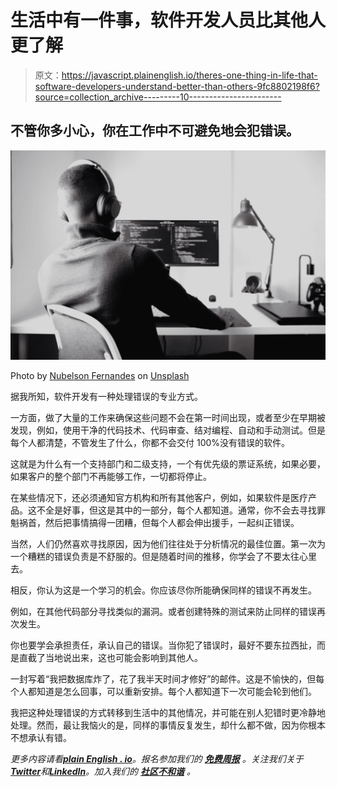 # 生活中有一件事，软件开发人员比其他人更了解

> 原文：<https://javascript.plainenglish.io/theres-one-thing-in-life-that-software-developers-understand-better-than-others-9fc8802198f6?source=collection_archive---------10----------------------->

## 不管你多小心，你在工作中不可避免地会犯错误。

![](img/69790a238bb0c1ef98addff7523e327e.png)

Photo by [Nubelson Fernandes](https://unsplash.com/@nublson?utm_source=medium&utm_medium=referral) on [Unsplash](https://unsplash.com?utm_source=medium&utm_medium=referral)

据我所知，软件开发有一种处理错误的专业方式。

一方面，做了大量的工作来确保这些问题不会在第一时间出现，或者至少在早期被发现，例如，使用干净的代码技术、代码审查、结对编程、自动和手动测试。但是每个人都清楚，不管发生了什么，你都不会交付 100%没有错误的软件。

这就是为什么有一个支持部门和二级支持，一个有优先级的票证系统，如果必要，如果客户的整个部门不再能够工作，一切都将停止。

在某些情况下，还必须通知官方机构和所有其他客户，例如，如果软件是医疗产品。这不全是好事，但这是其中的一部分，每个人都知道。通常，你不会去寻找罪魁祸首，然后把事情搞得一团糟，但每个人都会伸出援手，一起纠正错误。

当然，人们仍然喜欢寻找原因，因为他们往往处于分析情况的最佳位置。第一次为一个糟糕的错误负责是不舒服的。但是随着时间的推移，你学会了不要太往心里去。

相反，你认为这是一个学习的机会。你应该尽你所能确保同样的错误不再发生。

例如，在其他代码部分寻找类似的漏洞。或者创建特殊的测试来防止同样的错误再次发生。

你也要学会承担责任，承认自己的错误。当你犯了错误时，最好不要东拉西扯，而是直截了当地说出来，这也可能会影响到其他人。

一封写着“我把数据库炸了，花了我半天时间才修好”的邮件。这是不愉快的，但每个人都知道是怎么回事，可以重新安排。每个人都知道下一次可能会轮到他们。

我把这种处理错误的方式转移到生活中的其他情况，并可能在别人犯错时更冷静地处理。然而，最让我恼火的是，同样的事情反复发生，却什么都不做，因为你根本不想承认有错。

*更多内容请看*[***plain English . io***](https://plainenglish.io/)*。报名参加我们的* [***免费周报***](http://newsletter.plainenglish.io/) *。关注我们关于*[***Twitter***](https://twitter.com/inPlainEngHQ)*和*[***LinkedIn***](https://www.linkedin.com/company/inplainenglish/)*。加入我们的* [***社区不和谐***](https://discord.gg/GtDtUAvyhW) *。*